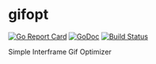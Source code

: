 # gifopt

[![Go Report Card](https://goreportcard.com/badge/github.com/donatj/gifopt)](https://goreportcard.com/report/github.com/donatj/gifopt)
[![GoDoc](https://godoc.org/github.com/donatj/gifopt?status.svg)](https://godoc.org/github.com/donatj/gifopt)
[![Build Status](https://travis-ci.org/donatj/gifopt.svg?branch=master)](https://travis-ci.org/donatj/gifopt)

Simple Interframe Gif Optimizer
